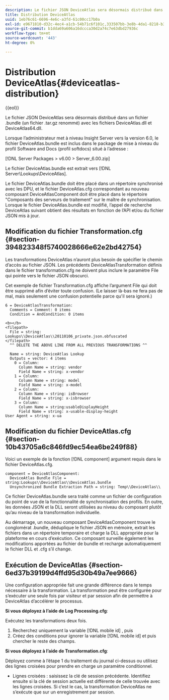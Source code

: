 ```yaml
---
description: Le fichier JSON DeviceAtlas sera désormais distribué dans un fichier .bundle (un fichier .tar.gz renommé) avec les fichiers DeviceAtlas.dll et DeviceAtlas64.dll.
title: Distribution DeviceAtlas
uuid: 1eb76c61-6696-4e6c-a3fd-61c00cc17b0a
exl-id: e9671810-d32c-4ec4-a1cb-54b71c6f101c,333507bb-3e8b-4da1-8218-b35fcf8d5f80,aa811c7b-ef80-4f23-b395-0cbb7d2677a9
source-git-commit: b1dda69a606a16dccca30d2a74c7e63dbd27936c
workflow-type: tm+mt
source-wordcount: '443'
ht-degree: 0%

---
```


# Distribution DeviceAtlas{#deviceatlas-distribution}

{{eol}}

Le fichier JSON DeviceAtlas sera désormais distribué dans un fichier .bundle (un fichier .tar.gz renommé) avec les fichiers DeviceAtlas.dll et DeviceAtlas64.dll.

Lorsque l’administrateur met à niveau Insight Server vers la version 6.0, le fichier DeviceAtlas.bundle est inclus dans le package de mise à niveau du profil Software and Docs (profil softdocs) situé à l’adresse :

[!DNL Server Packages > v6.00 > Server_6.00.zip]

Le fichier DeviceAtlas.bundle est extrait vers [!DNL Server\Lookups\DeviceAtlas].

Le fichier DeviceAtlas.bundle doit être placé dans un répertoire synchronisé avec les DPU, et le fichier DeviceAtlas.cfg correspondant au nouveau composant DeviceAtlasComponent doit être placé dans le répertoire &quot;Composants des serveurs de traitement&quot; sur le maître de synchronisation. Lorsque le fichier DeviceAtlas.bundle est modifié, l’appel de recherche DeviceAtlas suivant obtient des résultats en fonction de l’API et/ou du fichier JSON mis à jour.

## Modification du fichier Transformation.cfg {#section-394823348f5740028666e62e2bd42754}

Les transformations DeviceAtlas n’auront plus besoin de spécifier le chemin d’accès au fichier JSON. Les précédents DeviceAtlasTransformation définis dans le fichier transformation.cfg ne doivent plus inclure le paramètre File qui pointe vers le fichier JSON obscurci.

Cet exemple de fichier Transformation.cfg affiche l’argument File qui doit être supprimé afin d’éviter toute confusion. (Le laisser là-bas ne fera pas de mal, mais seulement une confusion potentielle parce qu&#39;il sera ignoré.)

```
6 = DeviceAtlasTransformation:  
  Comments = Comment: 0 items  
  Condition = AndCondition: 0 items

<b></b> 
<filepath>
  File = string: Lookups\\DeviceAtlas\\20110106_private.json.obfuscated 
</filepath> 
  ^^ DELETE THE ABOVE LINE FROM ALL PREVIOUS TRANSFORMATIONS ^^  
 
  Name = string: DeviceAtlas Lookup  
  Outputs = vector: 4 items  
    0 = Column:  
      Column Name = string: vendor  
      Field Name = string: x-vendor  
    1 = Column:  
      Column Name = string: model  
      Field Name = string: x-model  
    2 = Column:  
      Column Name = string: isBrowser  
      Field Name = string: x-isbrowser  
    3 = Column:  
      Column Name = string:usableDisplayHeight  
      Field Name = string: x-usable-display-height 
User Agent = string: x-ua  
```

## Modification du fichier DeviceAtlas.cfg {#section-10b43705a6c846fd9ec54ea6be249f88}

Voici un exemple de la fonction [!DNL component] argument requis dans le fichier DeviceAtlas.cfg.

```
component = DeviceAtlasComponent: 
  DeviceAtlas Bundle File = string:Lookups\\DeviceAtlas\\DeviceAtlas.bundle 
  Unsynchronized Bundle Extraction Path = string: Temp\\DeviceAtlas\\
```

Ce fichier DeviceAtlas.bundle sera traité comme un fichier de configuration du point de vue de la fonctionnalité de synchronisation des profils. En outre, les données JSON et la DLL seront utilisées au niveau du composant plutôt qu’au niveau de la transformation individuelle.

Au démarrage, un nouveau composant DeviceAtlasComponent trouve le conglomérat .bundle, déduplique le fichier JSON en mémoire, extrait les fichiers dans un répertoire temporaire et charge la DLL appropriée pour la plateforme en cours d’exécution. Ce composant surveille également les modifications apportées au fichier de bundle et recharge automatiquement le fichier DLL et .cfg s’il change.

## Exécution de DeviceAtlas {#section-6ed37b39199d4ffd95d30b49a7ee9666}

Une configuration appropriée fait une grande différence dans le temps nécessaire à la transformation. La transformation peut être configurée pour s’exécuter une seule fois par visiteur et par session afin de permettre à DeviceAtlas d’accélérer le processus.

**Si vous déployez à l’aide de Log Processing.cfg**:

Exécutez les transformations deux fois.

1. Recherchez uniquement la variable [!DNL mobile id] , puis
1. Créez des conditions pour ignorer la variable [!DNL mobile id] et puis chercher le reste des champs.

**Si vous déployez à l’aide de Transformation.cfg**:

Déployez comme à l’étape 1 du traitement du journal ci-dessus ou utilisez des lignes croisées pour prendre en charge un paramètre conditionnel.

* Lignes croisées : saisissez la clé de session précédente. Identifiez ensuite si la clé de session actuelle est différente de celle trouvée avec les lignes croisées. Si c’est le cas, la transformation DeviceAtlas ne s’exécute que sur un enregistrement par session.
